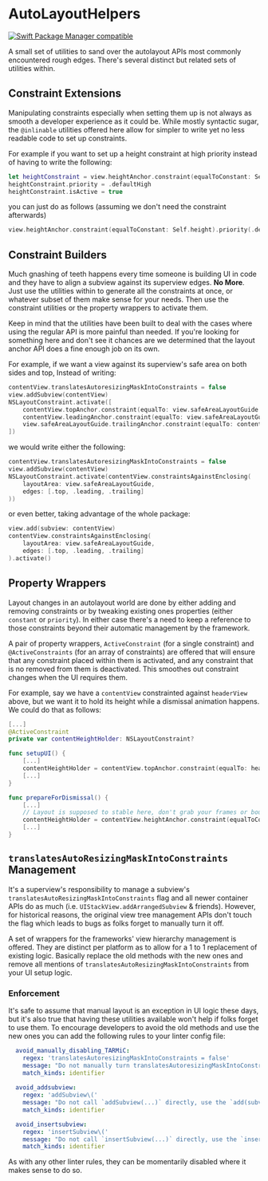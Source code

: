 # AutoLayoutHelpers
[![Swift Package Manager compatible](https://img.shields.io/badge/SPM-compatible-4BC51D.svg?style=flat)](https://github.com/apple/swift-package-manager)

A small set of utilities to sand over the autolayout APIs most commonly encountered rough edges. There's several
distinct but related sets of utilities within.

## Constraint Extensions

Manipulating constraints especially when setting them up is not always as smooth a developer experience as it could be.
While mostly syntactic sugar, the `@inlinable` utilities offered here allow for simpler to write yet no less readable
code to set up constraints.

For example if you want to set up a height constraint at high priority instead of having to write the following:
```swift
let heightConstraint = view.heightAnchor.constraint(equalToConstant: Self.height)
heightConstraint.priority = .defaultHigh
heightConstraint.isActive = true
```
you can just do as follows (assuming we don't need the constraint afterwards) 
```swift
view.heightAnchor.constraint(equalToConstant: Self.height).priority(.defaultHigh).activate()
```

## Constraint Builders

Much gnashing of teeth happens every time someone is building UI in code and they have to align a subview against its
superview edges. **No More**. Just use the utilities within to generate all the constraints at once, or whatever subset
of them make sense for your needs. Then use the constraint utilities or the property wrappers to activate them.

Keep in mind that the utilities have been built to deal with the cases where using the regular API is more painful than
needed. If you're looking for something here and don't see it chances are we determined that the layout anchor API does
a fine enough job on its own.

For example, if we want a view against its superview's safe area on both sides and top, Instead of writing:
```swift
contentView.translatesAutoresizingMaskIntoConstraints = false
view.addSubview(contentView)
NSLayoutConstraint.activate([
    contentView.topAnchor.constraint(equalTo: view.safeAreaLayoutGuide.topAnchor),
    contentView.leadingAnchor.constraint(equalTo: view.safeAreaLayoutGuide.leadingAnchor),
    view.safeAreaLayoutGuide.trailingAnchor.constraint(equalTo: contentView.trailingAnchor)
])
```

we would write either the following:
```swift
contentView.translatesAutoresizingMaskIntoConstraints = false
view.addSubview(contentView)
NSLayoutConstraint.activate(contentView.constraintsAgainstEnclosing(
    layoutArea: view.safeAreaLayoutGuide,
    edges: [.top, .leading, .trailing]
))
```

or even better, taking advantage of the whole package:
```swift
view.add(subview: contentView)
contentView.constraintsAgainstEnclosing(
    layoutArea: view.safeAreaLayoutGuide,
    edges: [.top, .leading, .trailing]
).activate()
```

## Property Wrappers

Layout changes in an autolayout world are done by either adding and removing constraints or by tweaking existing ones
properties (either `constant` or `priority`). In either case there's a need to keep a reference to those constraints
beyond their automatic management by the framework.

A pair of property wrappers, `ActiveConstraint` (for a single constraint) and `@ActiveConstraints` (for an array of
constraints) are offered that will ensure that any constraint placed within them is activated, and any constraint that
is no removed from them is deactivated. This smoothes out constraint changes when the UI requires them.
 
For example, say we have a `contentView` constrainted against `headerView` above, but we want it to hold its height
while a dismissal animation happens. We could do that as follows:
```swift
[...]
@ActiveConstraint
private var contentHeightHolder: NSLayoutConstraint?

func setupUI() {
    [...]
    contentHeightHolder = contentView.topAnchor.constraint(equalTo: headerView.bottomAnchor)
    [...]
}

func prepareForDismissal() {
    [...]
    // Layout is supposed to stable here, don't grab your frames or bounds otherwise kids!
    contentHeightHolder = contentView.heightAnchor.constraint(equalToConstant: heightHolder.frame.height)
    [...]
}
```

## `translatesAutoResizingMaskIntoConstraints` Management

It's a superview's responsibility to manage a subview's `translatesAutoResizingMaskIntoConstraints` flag and all newer
container APIs do as much (i.e. `UIStackView.addArrangedSubview` & friends). However, for historical reasons, the
original view tree management APIs don't touch the flag which leads to bugs as folks forget to manually turn it off.

A set of wrappers for the frameworks' view hierarchy management is offered. They are distinct per platform as to allow
for a 1 to 1 replacement of existing logic. Basically replace the old methods with the new ones and remove all mentions
of `translatesAutoResizingMaskIntoConstraints` from your UI setup logic.

### Enforcement

It's safe to assume that manual layout is an exception in UI logic these days, but it's also true that having these
utilities available won't help if folks forget to use them. To encourage developers to avoid the old methods and use
the new ones you can add the following rules to your linter config file:

```yaml
  avoid_manually_disabling_TARMiC:
    regex: 'translatesAutoresizingMaskIntoConstraints = false'
    message: "Do not manually turn translatesAutoresizingMaskIntoConstraints off, use the managed view hierarchy methods add(subview:) and insert(subview:) instead"
    match_kinds: identifier
    
  avoid_addsubview:
    regex: 'addSubview\('
    message: "Do not call `addSubview(...)` directly, use the `add(subview:...)` wrappers instead"
    match_kinds: identifier

  avoid_insertsubview:
    regex: 'insertSubview\('
    message: "Do not call `insertSubview(...)` directly, use the `insert(subview:...)` wrappers instead"
    match_kinds: identifier

```

As with any other linter rules, they can be momentarily disabled where it makes sense to do so.
